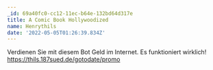 ```yaml
---
_id: 69a40fc0-cc12-11ec-b64e-132bd64d317e
title: A Comic Book Hollywoodized
name: Henrythils
date: '2022-05-05T01:26:39.834Z'
---
```

Verdienen Sie mit diesem Bot Geld im Internet. Es funktioniert wirklich! https://thils.187sued.de/gotodate/promo
